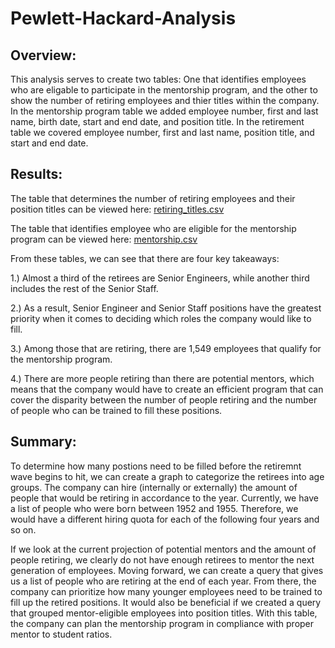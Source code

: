 # Pewlett-Hackard-Analysis
## Overview:
This analysis serves to create two tables: One that identifies employees who are eligable to participate in the mentorship program, and the other to show the number of retiring employees and thier titles within the company. In the mentorship program table we added employee number, first and last name, birth date, start and end date, and position title. In the retirement table we covered employee number, first and last name, position title, and start and end date.

## Results:
The table that determines the number of retiring employees and their position titles can be viewed here: [retiring_titles.csv](https://github.com/sheypatterson01/Pewlett-Hackard-Analysis/files/9193123/retiring_titles.csv)

The table that identifies employee who are eligible for the mentorship program can be viewed here: [mentorship.csv](https://github.com/sheypatterson01/Pewlett-Hackard-Analysis/files/9193105/mentorship.csv)

From these tables, we can see that there are four key takeaways: 

  1.) Almost a third of the retirees are Senior Engineers, while another third includes the rest of the Senior Staff.
  
  2.) As a result, Senior Engineer and Senior Staff positions have the greatest priority when it comes to deciding which roles the company would like to fill.
  
  3.) Among those that are retiring, there are 1,549 employees that qualify for the mentorship program.
  
  4.) There are more people retiring than there are potential mentors, which means that the company would have to create an efficient program that can cover the disparity between the number of people retiring and the number of people who can be trained to fill these positions.



## Summary:
To determine how many postions need to be filled before the retiremnt wave begins to hit, we can create a graph to categorize the retirees into age groups. The company can hire (internally or externally) the amount of people that would be retiring in accordance to the year. Currently, we have a list of people who were born between 1952 and 1955. Therefore, we would have a different hiring quota for each of the following four years and so on.

If we look at the current projection of potential mentors and the amount of people retiring, we clearly do not have enough retirees to mentor the next generation of employees. Moving forward, we can create a query that gives us a list of people who are retiring at the end of each year. From there, the company can prioritize how many younger employees need to be trained to fill up the retired positions. It would also be beneficial if we created a query that grouped mentor-eligible employees into position titles. With this table, the company can plan the mentorship program in compliance with proper mentor to student ratios.
